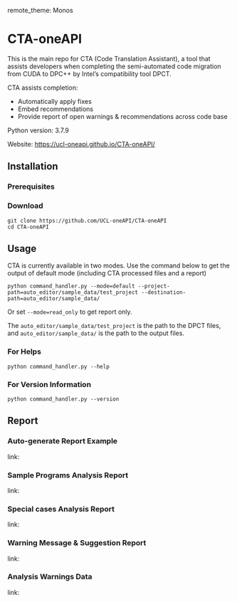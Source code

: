 remote_theme: Monos

# CTA-oneAPI

This is the main repo for CTA (Code Translation Assistant), a tool that assists developers when completing the semi-automated code migration from CUDA to DPC++ by Intel’s compatibility tool DPCT.  

CTA assists completion:

* Automatically apply fixes  
* Embed recommendations
* Provide report of open warnings & recommendations across code base

Python version: 3.7.9

Website: https://ucl-oneapi.github.io/CTA-oneAPI/

## Installation

### Prerequisites

### Download
```Shell
git clone https://github.com/UCL-oneAPI/CTA-oneAPI
cd CTA-oneAPI
```
## Usage
CTA is currently available in two modes.
Use the command below to get the output of default mode (including CTA processed files and a report)  
```Shell
python command_handler.py --mode=default --project-path=auto_editor/sample_data/test_project --destination-path=auto_editor/sample_data/
```
Or set `--mode=read_only` to get report only. 

The `auto_editor/sample_data/test_project` is the path to the DPCT files, and `auto_editor/sample_data/` is the path to the output files.

### For Helps
```Shell
python command_handler.py --help
```

### For Version Information
```Shell
python command_handler.py --version
```

## Report
### Auto-generate Report Example
link:
### Sample Programs Analysis Report
link:
### Special cases Analysis Report
link:
### Warning Message & Suggestion Report
link:
### Analysis Warnings Data
link:

